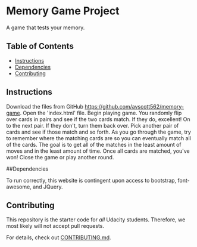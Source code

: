 # Memory Game Project
A game that tests your memory.  

## Table of Contents

* [Instructions](#instructions)
* [Dependencies](#Dependencies)
* [Contributing](#contributing)

## Instructions

Download the files from GitHub https://github.com/avscott562/memory-game.
Open the 'index.html' file.
Begin playing game.  You randomly flip over cards in pairs and see if the
two cards match.  If they do, excellent!  On to the next pair.  If they don't, turn them back over.  Pick another pair of cards and see if those match and so forth.  As you go through the game, try to remember where the matching cards are so you can eventually match all of the cards.  The goal is to get all of the matches in the least amount of moves and in the least amount of time.
Once all cards are matched, you've won!
Close the game or play another round.

##Dependencies

To run correctly, this website is contingent upon access to bootstrap, font-awesome, and JQuery.

## Contributing

This repository is the starter code for _all_ Udacity students. Therefore, we most likely will not accept pull requests.

For details, check out [CONTRIBUTING.md](CONTRIBUTING.md).
